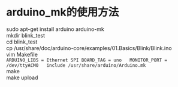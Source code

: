 # arduino_mk的使用方法
sudo apt-get install arduino arduino-mk  
mkdir blink_test  
cd blink_test  
cp /usr/share/doc/arduino-core/examples/01.Basics/Blink/Blink.ino  
vim Makefile  
`ARDUINO_LIBS = Ethernet SPI
BOARD_TAG = uno  
MONITOR_PORT = /dev/ttyACM0  
include	/usr/share/arduino/Arduino.mk`  
make  
make upload  
